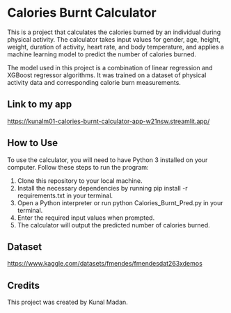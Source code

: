 # Calories Burnt Calculator

This is a project that calculates the calories burned by an individual during physical activity. The calculator takes input values for gender, age, height, weight, duration of activity, heart rate, and body temperature, and applies a machine learning model to predict the number of calories burned.

The model used in this project is a combination of linear regression and XGBoost regressor algorithms. It was trained on a dataset of physical activity data and corresponding calorie burn measurements.

## Link to my app
https://kunalm01-calories-burnt-calculator-app-w21nsw.streamlit.app/

## How to Use
To use the calculator, you will need to have Python 3 installed on your computer. Follow these steps to run the program:

1. Clone this repository to your local machine.
2. Install the necessary dependencies by running pip install -r requirements.txt in your terminal.
3. Open a Python interpreter or run python Calories_Burnt_Pred.py in your terminal.
4. Enter the required input values when prompted.
5. The calculator will output the predicted number of calories burned.

## Dataset
https://www.kaggle.com/datasets/fmendes/fmendesdat263xdemos

## Credits
This project was created by Kunal Madan.
